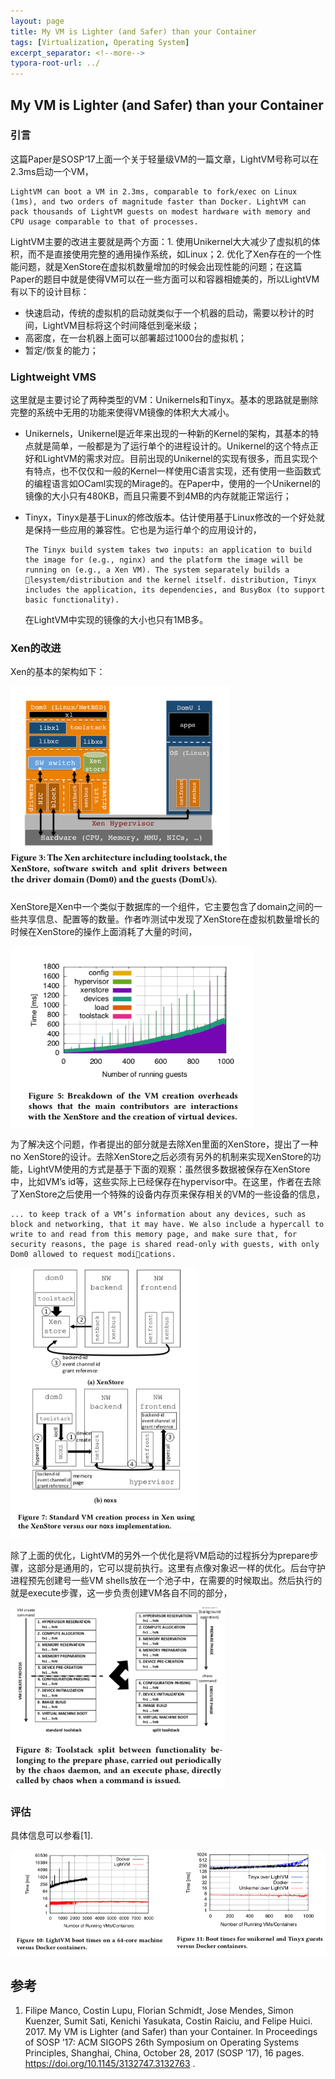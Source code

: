 ```yaml
---
layout: page
title: My VM is Lighter (and Safer) than your Container
tags: [Virtualization, Operating System]
excerpt_separator: <!--more-->
typora-root-url: ../
---
```


## My VM is Lighter (and Safer) than your Container

### 引言

  这篇Paper是SOSP‘17上面一个关于轻量级VM的一篇文章，LightVM号称可以在2.3ms启动一个VM，

```
LightVM can boot a VM in 2.3ms, comparable to fork/exec on Linux (1ms), and two orders of magnitude faster than Docker. LightVM can pack thousands of LightVM guests on modest hardware with memory and CPU usage comparable to that of processes.
```

 LightVM主要的改进主要就是两个方面：1. 使用Unikernel大大减少了虚拟机的体积，而不是直接使用完整的通用操作系统，如Linux；2. 优化了Xen存在的一个性能问题，就是XenStore在虚拟机数量增加的时候会出现性能的问题；在这篇Paper的题目中就是使得VM可以在一些方面可以和容器相媲美的，所以LightVM有以下的设计目标：

* 快速启动，传统的虚拟机的启动就类似于一个机器的启动，需要以秒计的时间，LightVM目标将这个时间降低到毫米级；
* 高密度，在一台机器上面可以部署超过1000台的虚拟机；
* 暂定/恢复的能力；

###  Lightweight VMS

  这里就是主要讨论了两种类型的VM：Unikernels和Tinyx。基本的思路就是删除完整的系统中无用的功能来使得VM镜像的体积大大减小。

* Unikernels，Unikernel是近年来出现的一种新的Kernel的架构，其基本的特点就是简单，一般都是为了运行单个的进程设计的。Unikernel的这个特点正好和LightVM的需求对应。目前出现的Unikernel的实现有很多，而且实现个有特点，也不仅仅和一般的Kernel一样使用C语言实现，还有使用一些函数式的编程语言如OCaml实现的Mirage的。在Paper中，使用的一个Unikernel的镜像的大小只有480KB，而且只需要不到4MB的内存就能正常运行；

* Tinyx，Tinyx是基于Linux的修改版本。估计使用基于Linux修改的一个好处就是保持一些应用的兼容性。它也是为运行单个的应用设计的，

  ```
  The Tinyx build system takes two inputs: an application to build the image for (e.g., nginx) and the platform the image will be running on (e.g., a Xen VM). The system separately builds a ￿lesystem/distribution and the kernel itself. distribution, Tinyx includes the application, its dependencies, and BusyBox (to support basic functionality).
  ```

  在LightVM中实现的镜像的大小也只有1MB多。

### Xen的改进

  Xen的基本的架构如下：

<img src="/assets/img/lightvm-xen.png" alt="lightvm-xen" style="zoom: 67%;" />

  XenStore是Xen中一个类似于数据库的一个组件，它主要包含了domain之间的一些共享信息、配置等的数量。作者咋测试中发现了XenStore在虚拟机数量增长的时候在XenStore的操作上面消耗了大量的时间，

<img src="/assets/img/lightvm-xenstore.png" alt="lightvm-xenstore" style="zoom:67%;" />

 为了解决这个问题，作者提出的部分就是去除Xen里面的XenStore，提出了一种no XenStore的设计。去除XenStore之后必须有另外的机制来实现XenStore的功能，LightVM使用的方式是基于下面的观察：虽然很多数据被保存在XenStore中，比如VM’s id等，这些实际上已经保存在hypervisor中。在这里，作者在去除了XenStore之后使用一个特殊的设备内存页来保存相关的VM的一些设备的信息，

```
... to keep track of a VM’s information about any devices, such as block and networking, that it may have. We also include a hypercall to write to and read from this memory page, and make sure that, for security reasons, the page is shared read-only with guests, with only Dom0 allowed to request modi￿cations.
```

<img src="/assets/img/lightvm-noxs.png" alt="lightvm-noxs" style="zoom:67%;" />

  除了上面的优化，LightVM的另外一个优化是将VM启动的过程拆分为prepare步骤，这部分是通用的，它可以提前执行。这里有点像对象迟一样的优化。后台守护进程预先创建号一些VM shells放在一个池子中，在需要的时候取出。然后执行的就是execute步骤，这一步负责创建VM各自不同的部分，

<img src="/assets/img/lightvm-split.png" alt="lightvm-split" style="zoom:67%;" />

### 评估

 具体信息可以参看[1].

<img src="/assets/img/lightvm-perf.png" alt="lightvm-perf" style="zoom:67%;" />

## 参考

1. Filipe Manco, Costin Lupu, Florian Schmidt, Jose Mendes, Simon Kuenzer, Sumit Sati, Kenichi Yasukata, Costin Raiciu, and Felipe Huici. 2017. My VM is Lighter (and Safer) than your Container. In Proceedings of SOSP ’17: ACM SIGOPS 26th Symposium on Operating Systems Principles, Shanghai, China, October 28, 2017 (SOSP ’17), 16 pages. https://doi.org/10.1145/3132747.3132763 .


